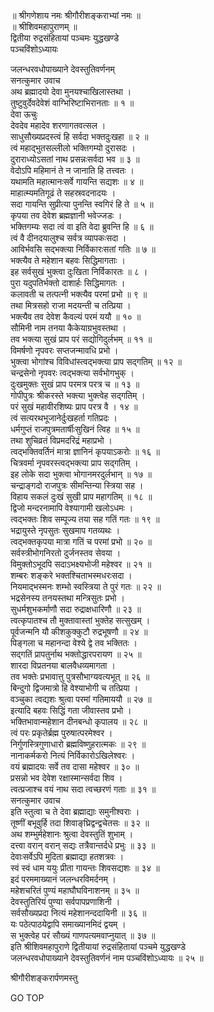 
  
॥ श्रीगणेशाय नमः श्रीगौरीशङ्कराभ्यां नमः ॥  
॥ श्रीशिवमहापुराणम् ॥  
द्वितीया रुद्रसंहितायां पञ्चमः युद्धखण्डे  
पञ्चविंशोऽध्यायः  
  
  
जलन्धरवधोपाख्याने देवस्तुतिवर्णनम्  
सनत्कुमार उवाच  
अथ ब्रह्मादयो देवा मुनयश्चाखिलास्तथा ।  
तुष्टुवुर्देवदेवेशं वाग्भिरिष्टाभिरानताः ॥ १ ॥  
देवा ऊचुः  
देवदेव महादेव शरणागतवत्सल ।  
साधुसौख्यप्रदस्त्वं हि सर्वदा भक्तदुःखहा ॥ २ ॥  
त्वं महाद्‌भुतसल्लीलो भक्तिगम्यो दुरासदः ।  
दुराराध्योऽसतां नाथ प्रसन्नःसर्वदा भव ॥ ३ ॥  
वेदोऽपि महिमानं ते न जानाति हि तत्त्वतः ।  
यथामति महात्मानःसर्वे गायन्ति सद्यशः ॥ ४ ॥  
माहात्म्यमतिगूढं ते सहस्रवदनादयः ।  
सदा गायन्ति सुप्रीत्या पुनन्ति स्वगिरं हि ते ॥ ५ ॥  
कृपया तव देवेश ब्रह्मज्ञानी भवेज्जडः ।  
भक्तिगम्यः सदा त्वं वा इति वेदा ब्रुवन्ति हि ॥ ६ ॥  
त्वं वै दीनदयालुश्च सर्वत्र व्यापकःसदा ।  
आविर्भवसि सद्‌भक्त्या निर्विकारःसतां गतिः ॥ ७ ॥  
भक्त्यैव ते महेशान बहवः सिद्धिमागताः ।  
इह सर्वसुखं भुक्त्वा दुःखिता निर्विकारतः ॥ ८ ।  
पुरा यदुपतिर्भक्तो दाशार्हः सिद्धिमागतः ।  
कलावती च तत्पत्नी भक्त्यैव परमां प्रभो ॥ ९ ॥  
तथा मित्रसहो राजा मदयन्ती च तत्प्रिया ।  
भक्त्यैव तव देवेश कैवल्यं परमं ययौ ॥ १० ॥  
सौमिनी नाम तनया कैकेयाग्रभुवस्तथा ।  
तव भक्त्या सुखं प्राप परं सद्योगिदुर्लभम् ॥ ११ ॥  
विमर्षणो नृपवरः सप्तजन्मावधि प्रभो ।  
भुक्त्वा भोगांश्च विविधांस्त्वद्‌भक्त्या प्राप सद्‌गतिम् ॥ १२ ॥  
चन्द्रसेनो नृपवरः त्वद्‌भक्त्या सर्वभोगभुक् ।  
दुःखमुक्तः सुखं प्राप परमत्र परत्र च ॥ १३ ॥  
गोपीपुत्रः श्रीकरस्ते भक्त्या भुक्त्वेह सद्‌गतिम् ।  
परं सुखं महावीरशिष्यः प्राप परत्र वै । १४ ॥  
त्वं सत्यरथभूजानेर्दुःखहर्ता गतिप्रदः ।  
धर्मगुप्तं राजपुत्रमतार्षीःसुखिनं त्विह ॥ १५ ॥  
तथा शुचिव्रतं विप्रमदरिद्रं महाप्रभो ।  
त्वद्‌भक्तिवर्तिनं मात्रा ज्ञानिनं कृपयाऽकरोः ॥ १६ ॥  
चित्रवर्मा नृपवरस्त्वद्‌भक्त्या प्राप सद्‌गतिम् ।  
इह लोके सदा भुक्त्वा भोगानमरदुर्लभान् ॥ १७ ॥  
चन्द्राङ्‌गदो राजपुत्रः सीमन्तिन्या स्त्रिया सह ।  
विहाय सकलं दुःखं सुखी प्राप महागतिम् ॥ १८ ॥  
द्विजो मन्दरनामापि वेश्यागामी खलोऽधमः ।  
त्वद्‌भक्तः शिव सम्पूज्य तया सह गतिं गतः ॥ १९ ॥  
भद्रायुस्ते नृपसुतः सुखमाप गतव्यथः ।  
त्वद्‌भक्तकृपया मात्रा गतिं च परमां प्रभो ॥ २० ॥  
सर्वस्त्रीभोगनिरतो दुर्जनस्तव सेवया ।  
विमुक्तोऽभूदपि सदाऽभक्ष्यभोजी महेश्वर ॥ २१ ॥  
शम्बरः शङ्करे भक्तश्चिताभस्मधरःसदा ।  
नियमाद्‌भस्मनः शम्भो स्वस्त्रिया ते पुरं गतः ॥ २२ ॥  
भद्रसेनस्य तनयस्तथा मन्त्रिसुतः प्रभो ।  
सुधर्मशुभकर्माणौ सदा रुद्राक्षधारिणौ ॥ २३ ॥  
त्वत्कृपातश्च तौ मुक्तावास्तां भुक्तेह सत्सुखम् ।  
पूर्वजन्मनि यौ कीशकुक्कुटौ रुद्रभूषणौ ॥ २४ ॥  
पिङ्‌गला च महानन्दा वेश्ये द्वे तव भक्तितः ।  
सद्‌गतिं प्रापतुर्नाथ भक्तोद्धारपरायण ॥ २५ ॥  
शारदा विप्रतनया बालवैधव्यमागता ।  
तव भक्तेः प्रभावात्तु पुत्रसौभाग्यवत्यभूत् ॥ २६ ॥  
बिन्दुगो द्विजमात्रो हि वेश्याभोगी च तत्प्रिया ।  
वञ्चुका त्वद्यशः श्रुत्वा परमां गतिमाययौ ॥ २७ ॥  
इत्यादि बहवः सिद्धिं गता जीवास्तव प्रभो ।  
भक्तिभावान्महेशान दीनबन्धो कृपालय ॥ २८ ॥  
त्वं परः प्रकृतेर्ब्रह्म पुरुषात्परमेश्वर ।  
निर्गुणस्त्रिगुणाधारो ब्रह्मविष्णुहरात्मकः ॥ २९ ॥  
नानाकर्मकरो नित्यं निर्विकारोऽखिलेश्वरः ।  
वयं ब्रह्मादयः सर्वे तव दासा महेश्वर ॥ ३० ॥  
प्रसन्नो भव देवेश रक्षास्मान्सर्वदा शिव ।  
त्वत्प्रजाश्च वयं नाथ सदा त्वच्छरणं गताः ॥ ३१ ॥  
सनत्कुमार उवाच  
इति स्तुत्वा च ते देवा ब्रह्माद्याः समुनीश्वराः ।  
तूष्णीं बभूवुर्हि तदा शिवाङ्‌घ्रिद्वन्द्वचेतसः ॥ ३२ ॥  
अथ शम्भुर्महेशानः श्रुत्वा देवस्तुतिं शुभाम् ।  
दत्त्वा वरान् वरान् सद्यः तत्रैवान्तर्दधे प्रभुः ॥ ३३ ॥  
देवाःसर्वेऽपि मुदिता ब्रह्माद्या हतशत्रवः ।  
स्वं स्वं धाम ययुः प्रीता गायन्तः शिवसद्यशः ॥ ३४ ॥  
इदं परममाख्यानं जलन्धरविमर्दनम् ।  
महेशचरितं पुण्यं महाघौघविनाशनम् ॥ ३५ ॥  
देवस्तुतिरियं पुण्या सर्वपापप्रणाशिनी ।  
सर्वसौख्यप्रदा नित्यं महेशानन्ददायिनी ॥ ३६ ॥  
यः पठेत्पाठयेद्वापि समाख्यानमिदं द्वयम् ।  
स भुक्त्वेह परं सौख्यं गाणपत्यमवाप्नुयात् ॥ ३७ ॥  
इति श्रीशिवमहापुराणे द्वितीयायां रुद्रसंहितायां पञ्चमे युद्धखण्डे  
जलन्धरवधोपाख्याने देवस्तुतिवर्णनं नाम पञ्चविंशोऽध्यायः ॥ २५ ॥  
  
  
श्रीगौरीशङ्करार्पणमस्तु  
  
GO TOP
